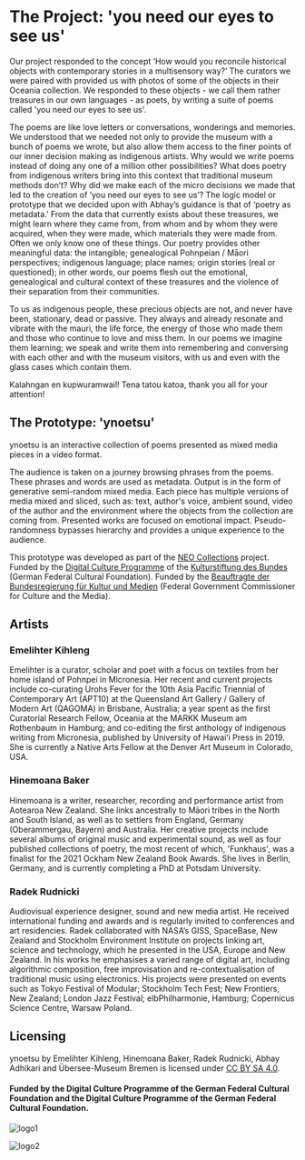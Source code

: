 
# The Project: 'you need our eyes to see us'

Our project responded to the concept ‘How would you reconcile historical objects with contemporary stories in a multisensory way?’ The curators we were paired with provided us with photos of some of the objects in their Oceania collection. We responded to these objects - we call them rather treasures in our own languages - as poets, by writing a suite of poems called 'you need our eyes to see us'.

The poems are like love letters or conversations, wonderings and memories. We understood that we needed not only to provide the museum with a bunch of poems we wrote, but also allow them access to the finer points of our inner decision making as indigenous artists. Why would we write poems instead of doing any one of a million other possibilities? What does poetry from indigenous writers bring into this context that traditional museum methods don’t? Why did we make each of the micro decisions we made that led to the creation of ‘you need our eyes to see us’? The logic model or prototype that we decided upon with Abhay’s guidance is that of ‘poetry as metadata.’ From the data that currently exists about these treasures, we might learn where they came from, from whom and by whom they were acquired, when they were made, which materials they were made from. Often we only know one of these things. Our poetry provides other meaningful data: the intangible; genealogical Pohnpeian / Māori perspectives; indigenous language; place names; origin stories (real or questioned); in other words, our poems flesh out the emotional, genealogical and cultural context of these treasures and the violence of their separation from their communities.

To us as indigenous people, these precious objects are not, and never have been, stationary, dead or passive. They always and already resonate and vibrate with the mauri, the life force, the energy of those who made them and those who continue to love and miss them. In our poems we imagine them learning; we speak and write them into remembering and conversing with each other and with the museum visitors, with us and even with the glass cases which contain them.

Kalahngan en kupwuramwail! Tena tatou katoa, thank you all for your attention!

## The Prototype: 'ynoetsu'
ynoetsu is an interactive collection of poems presented as mixed media pieces in a video format.

The audience is taken on a journey browsing phrases from the poems. These phrases and words are used as metadata. Output is in the form of generative semi-random mixed media. Each piece has multiple versions of media mixed and sliced, such as: text, author's voice, ambient sound, video of the author and the environment where the objects from the collection are coming from. Presented works are focused on emotional impact. Pseudo-randomness bypasses hierarchy and provides a unique experience to the audience.

This prototype was developed as part of the [NEO Collections](https://medium.com/neocollections) project. Funded by the [Digital Culture Programme](https://www.kulturstiftung-des-bundes.de/en/programmes_projects/film_and_new_media/detail/digital_culture.html) of the [Kulturstiftung des Bundes](https://www.kulturstiftung-des-bundes.de/en) (German Federal Cultural Foundation). Funded by the [Beauftragte der Bundesregierung für Kultur und Medien](https://www.bundesregierung.de/breg-de/bundesregierung/bundeskanzleramt/staatsministerin-fuer-kultur-und-medien) (Federal Government Commissioner for Culture and the Media).

## Artists

### Emelihter Kihleng
Emelihter is a curator, scholar and poet with a focus on textiles from her home island of Pohnpei in Micronesia. Her recent and current projects include co-curating Urohs Fever for the 10th Asia Pacific Triennial of Contemporary Art (APT10) at the Queensland Art Gallery / Gallery of Modern Art (QAGOMA) in Brisbane, Australia; a year spent as the first Curatorial Research Fellow, Oceania at the MARKK Museum am Rothenbaum in Hamburg; and co-editing the first anthology of indigenous writing from Micronesia, published by University of Hawaiʻi Press in 2019. She is currently a Native Arts Fellow at the Denver Art Museum in Colorado, USA.

### Hinemoana Baker
Hinemoana is a writer, researcher, recording and performance artist from Aotearoa New Zealand. She links ancestrally to Māori tribes in the North and South Island, as well as to settlers from England, Germany (Oberammergau, Bayern) and Australia. Her creative projects include several albums of original music and experimental sound, as well as four published collections of poetry, the most recent of which, 'Funkhaus', was a finalist for the 2021 Ockham New Zealand Book Awards. She lives in Berlin, Germany, and is currently completing a PhD at Potsdam University.

### Radek Rudnicki
Audiovisual experience designer, sound and new media artist. He received international funding and awards and is regularly invited to conferences and art residencies. Radek collaborated with NASA’s GISS, SpaceBase, New Zealand and Stockholm Environment Institute on projects linking art, science and technology, which he presented in the USA, Europe and New Zealand. In his works he emphasises a varied range of digital art, including algorithmic composition, free improvisation and re-contextualisation of traditional music using electronics. His projects were presented on events such as Tokyo Festival of Modular; Stockholm Tech Fest; New Frontiers, New Zealand; London Jazz Festival; elbPhilharmonie, Hamburg; Copernicus Science Centre, Warsaw Poland.

## Licensing
ynoetsu by Emelihter Kihleng, Hinemoana Baker, Radek Rudnicki, Abhay Adhikari and Übersee-Museum Bremen is licensed under [CC BY SA 4.0](https://creativecommons.org/licenses/by-sa/4.0/).

#### Funded by the Digital Culture Programme of the German Federal Cultural Foundation and the Digital Culture Programme of the German Federal Cultural Foundation.
<picture>
 <source media="(prefers-color-scheme: light)" srcset="https://ynoetsu-ten.vercel.app/_next/image?url=%2F_next%2Fstatic%2Fmedia%2FKSB_KulturDigital.186780d3.png&w=1200&q=75")>
 </picture>
 
![logo1](https://ynoetsu-ten.vercel.app/_next/image?url=%2F_next%2Fstatic%2Fmedia%2FKSB_KulturDigital.186780d3.png&w=1200&q=75)

![logo2](https://ynoetsu-ten.vercel.app/_next/image?url=%2F_next%2Fstatic%2Fmedia%2FBKM_bw.0ba0b54a.png&w=1920&q=75)
